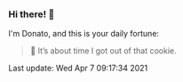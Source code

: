 ### Hi there! 👋 

I'm Donato, and this is your daily fortune:

> 🥠 It’s about time I got out of that cookie.

Last update: Wed Apr  7 09:17:34 2021